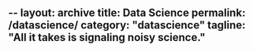 --
layout: archive
title: Data Science
permalink: /datascience/
category: "datascience"
tagline: "All it takes is signaling noisy science."
--
